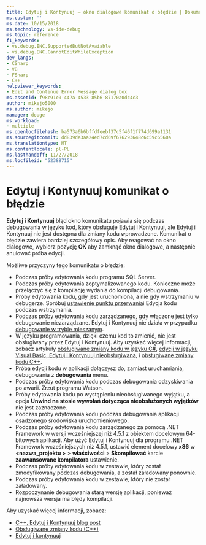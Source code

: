 ```yaml
---
title: Edytuj i Kontynuuj — okno dialogowe komunikat o błędzie | Dokumentacja firmy Microsoft
ms.custom: ''
ms.date: 10/15/2018
ms.technology: vs-ide-debug
ms.topic: reference
f1_keywords:
- vs.debug.ENC.SupportedButNotAvaiable
- vs.debug.ENC.CannotEditWhileException
dev_langs:
- CSharp
- VB
- FSharp
- C++
helpviewer_keywords:
- Edit and Continue Error Message dialog box
ms.assetid: f98c91c0-447a-4533-85b6-87170a0dc4c3
author: mikejo5000
ms.author: mikejo
manager: douge
ms.workload:
- multiple
ms.openlocfilehash: ba573a6b6bffdfeebf37c5f46f1f774d699a1131
ms.sourcegitcommit: dd839de3aa24ed7cd69f676293648c6c59c6560a
ms.translationtype: MT
ms.contentlocale: pl-PL
ms.lasthandoff: 11/27/2018
ms.locfileid: "52388715"
---
```

# <a name="edit-and-continue-error-message"></a>Edytuj i Kontynuuj komunikat o błędzie 

**Edytuj i Kontynuuj** błąd okno komunikatu pojawia się podczas debugowania w języku kod, który obsługuje Edytuj i Kontynuuj, ale Edytuj i Kontynuuj nie jest dostępna dla zmiany kodu wprowadzone. Komunikat o błędzie zawiera bardziej szczegółowy opis. Aby reagować na okno dialogowe, wybierz pozycję **OK** aby zamknąć okno dialogowe, a następnie anulować próba edycji.  

Możliwe przyczyny tego komunikatu o błędzie:  

-   Podczas próby edytowania kodu programu SQL Server.
-   Podczas próby edytowania zoptymalizowanego kodu. Konieczne może przełączyć się z kompilację wydania do kompilacji debugowania.
-   Próby edytowania kodu, gdy jest uruchomiona, a nie gdy wstrzymaniu w debugerze. Spróbuj [ustawienie punktu przerwania](../debugger/using-breakpoints.md)i Edycja kodu podczas wstrzymania.
-   Podczas próby edytowania kodu zarządzanego, gdy włączone jest tylko debugowanie niezarządzane. Edytuj i Kontynuuj nie działa w przypadku [debugowanie w trybie mieszanym](../debugger/how-to-debug-in-mixed-mode.md).
-   W języku programowania, dzięki czemu kod to zmienić, nie jest obsługiwany przez Edytuj i Kontynuuj. Aby uzyskać więcej informacji, zobacz artykuły [obsługiwane zmiany kodu w języku C#](supported-code-changes-csharp.md), [edycji w języku Visual Basic, Edytuj i Kontynuuj nieobsługiwana](unsupported-edits-in-visual-basic-edit-and-continue.md), i [obsługiwane zmiany kodu C++](supported-code-changes-cpp.md).
-   Próba edycji kodu w aplikacji dołączysz do, zamiast uruchamiania, debugowania z **debugowania** menu.  
-   Podczas próby edytowania kodu podczas debugowania odzyskiwania po awarii. Zrzut programu Watson.  
-   Próby edytowania kodu po wystąpieniu nieobsługiwanego wyjątku, a opcja **Unwind na stosie wywołań dotycząca nieobsłużonych wyjątków** nie jest zaznaczone.  
-   Podczas próby edytowania kodu podczas debugowania aplikacji osadzonego środowiska uruchomieniowego.
-   Podczas próby edytowania kodu zarządzanego za pomocą .NET Framework w wersji wcześniejszej niż 4.5.1 z obiektem docelowym 64-bitowych aplikacji. Aby użyć Edytuj i Kontynuuj dla programu .NET Framework wcześniejszych niż 4.5.1, ustawić element docelowy **x86** w  **\<nazwa_projektu >** > **właściwości**  >  **Skompilować** karcie **zaawansowane kompilatora** ustawienie.  
-   Podczas próby edytowania kodu w zestawie, który został zmodyfikowany podczas debugowania, a został załadowany ponownie.  
-   Podczas próby edytowania kodu w zestawie, który nie został załadowany.  
-   Rozpoczynanie debugowania starą wersję aplikacji, ponieważ najnowsza wersja ma błędy kompilacji.
  
Aby uzyskać więcej informacji, zobacz:
- [C++, Edytuj i Kontynuuj blog post](https://blogs.msdn.microsoft.com/vcblog/2016/07/01/c-edit-and-continue-in-visual-studio-2015-update-3/)  
- [Obsługiwane zmiany kodu (C++)](../debugger/supported-code-changes-cpp.md)
- [Edytuj i kontynuuj](../debugger/edit-and-continue.md)